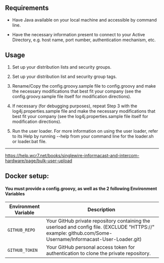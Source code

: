 ## Requirements

* Have Java available on your local machine and accessible by command line.

* Have the necessary information present to connect to your Active Directory, e.g. host name, port number, authentication mechanism, etc.


## Usage

1. Set up your distribution lists and security groups.

2. Set up your distribution list and security group tags. 

3. Rename/Copy the config.groovy.sample file to config.groovy and make the necessary modifications that best fit your company (see the config.groovy.sample file itself for modification directions).

4. If necessary (for debugging purposes), repeat Step 3 with the log4j.properties.sample file and make the necessary modifications that best fit your company (see the log4j.properties.sample file itself for modification directions).

5. Run the user loader. For more information on using the user loader, refer to its Help by running --help from your command line for the loader.sh or loader.bat file.

---

https://help.wcr7.net/books/singlewire-informacast-and-intercom-hardware/page/bulk-user-upload

## Docker setup:
#### You must provide a config.groovy, as well as the 2 following Environment Variables
| Environment Variable | Description                                       |
|----------------------|---------------------------------------------------|
| `GITHUB_REPO`        | Your GitHub private repository containing the userload and config file. (EXCLUDE "HTTPS://" example: github.com/Some-Username/Informacast-User-Loader.git) |
| `GITHUB_TOKEN`       | Your GitHub personal access token for authentication to clone the private repository. |